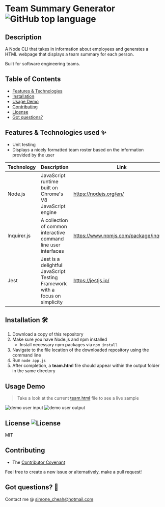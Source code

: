# Team Summary Generator ![GitHub top language](https://img.shields.io/github/languages/top/smcheah/team-summary-template-engine)

## Description <!-- omit in toc -->

A Node CLI that takes in information about employees and generates a HTML webpage that displays a team summary for each person.

Built for software engineering teams.

## Table of Contents

-   [Features & Technologies](#features--technologies-used-sparkles)
-   [Installation](#installation-hammer_and_wrench)
-   [Usage Demo](#usage-demo)
-   [Contributing](#contributing)
-   [License](#license-)
-   [Got questions?](#got-questions-thinking)

## Features & Technologies used :sparkles:

-   Unit testing
-   Displays a nicely formatted team roster based on the information provided by the user

| Technology  | Description                                                                  | Link                                   |
| ----------- | ---------------------------------------------------------------------------- | -------------------------------------- |
| Node.js     | JavaScript runtime built on Chrome's V8 JavaScript engine                    | https://nodejs.org/en/                 |
| Inquirer.js | A collection of common interactive command line user interfaces              | https://www.npmjs.com/package/inquirer |
| Jest        | Jest is a delightful JavaScript Testing Framework with a focus on simplicity | https://jestjs.io/                     |

## Installation :hammer_and_wrench:

1. Download a copy of this repository
2. Make sure you have Node.js and npm installed
    - Install necessary npm packages via `npm install`
3. Navigate to the file location of the downloaded repository using the command line
4. Run `node app.js`
5. After completion, a **team.html** file should appear within the output folder in the same directory

## Usage Demo

> Take a look at the current [team.html](./output/team.html) file to see a live sample

![demo user input](https://media.giphy.com/media/9kcm8vRxP9joIYhNgD/giphy.gif)
![demo user output](https://media.giphy.com/media/vGUMfHv4Bba5PpIC8M/giphy.gif)

## License ![License](https://img.shields.io/github/license/smcheah/team-summary-template-engine)

MIT

## Contributing

-   The [Contributor Covenant](https://www.contributor-covenant.org/)

Feel free to create a new issue or alternatively, make a pull request!

## Got questions? :thinking:

Contact me @ simone_cheah@hotmail.com
